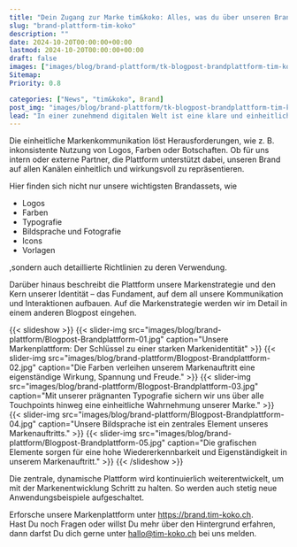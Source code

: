 ```yaml
---
title: "Dein Zugang zur Marke tim&koko: Alles, was du über unseren Brand wissen musst."
slug: "brand-plattform-tim-koko"
description: ""
date: 2024-10-20T00:00:00+00:00
lastmod: 2024-10-20T00:00:00+00:00
draft: false
images: ["images/blog/brand-plattform/tk-blogpost-brandplattform-tim-koko.png"]
Sitemap:
Priority: 0.8

categories: ["News", "tim&koko", Brand]
post_img: "images/blog/brand-plattform/tk-blogpost-brandplattform-tim-koko.png"
lead: "In einer zunehmend digitalen Welt ist eine klare und einheitliche Markenkommunikation wichtiger denn je. Unsere Markenplattform dient als zentrale Anlaufstelle, um unseren Brand zu präsentieren und ein konsistentes Markenerlebnis zu gewährleisten."
---
```


Die einheitliche Markenkommunikation löst Herausforderungen, wie z. B. inkonsistente Nutzung von Logos, Farben oder Botschaften. Ob für uns intern oder externe Partner, die Plattform unterstützt dabei, unseren Brand auf allen Kanälen einheitlich und wirkungsvoll zu repräsentieren.

Hier finden sich nicht nur unsere wichtigsten Brandassets, wie

* Logos
* Farben
* Typografie
* Bildsprache und Fotografie
* Icons
* Vorlagen

,sondern auch detaillierte Richtlinien zu deren Verwendung.

Darüber hinaus beschreibt die Plattform unsere Markenstrategie und den Kern unserer Identität – das Fundament, auf dem all unsere Kommunikation und Interaktionen aufbauen. Auf die Markenstrategie werden wir im Detail in einem anderen Blogpost eingehen.

{{< slideshow >}}
{{< slider-img src="images/blog/brand-plattform/Blogpost-Brandplattform-01.jpg" caption="Unsere Markenplattform: Der Schlüssel zu einer starken Markenidentität" >}}
{{< slider-img src="images/blog/brand-plattform/Blogpost-Brandplattform-02.jpg" caption="Die Farben verleihen unserem Markenauftritt eine eigenständige Wirkung, Spannung und Freude." >}}
{{< slider-img src="images/blog/brand-plattform/Blogpost-Brandplattform-03.jpg" caption="Mit unserer prägnanten Typografie sichern wir uns über alle Touchpoints hinweg eine einheitliche Wahrnehmung unserer Marke." >}}
{{< slider-img src="images/blog/brand-plattform/Blogpost-Brandplattform-04.jpg" caption="Unsere Bildsprache ist ein zentrales Element unseres Markenauftritts." >}}
{{< slider-img src="images/blog/brand-plattform/Blogpost-Brandplattform-05.jpg" caption="Die grafischen Elemente sorgen für eine hohe Wiedererkennbarkeit und Eigenständigkeit in unserem Markenauftritt." >}}
{{< /slideshow >}}

Die zentrale, dynamische Plattform wird kontinuierlich weiterentwickelt, um mit der Markenentwicklung Schritt zu halten. So werden auch stetig neue Anwendungsbeispiele aufgeschaltet.
<br />

Erforsche unsere Markenplattform unter <https://brand.tim-koko.ch>. <br />
Hast Du noch Fragen oder willst Du mehr über den Hintergrund erfahren, dann darfst Du dich gerne unter [hallo@tim-koko.ch](mailto:hallo@tim-koko.ch) bei uns melden.
